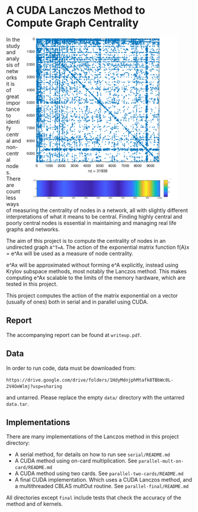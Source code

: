 # A CUDA Lanczos Method to Compute Graph Centrality

<figure>
<img align="right" src=".images/Intro.png" alt="First pic"/>  
</figure>


In the study and analysis of networks it is of great importance to identify central and non-central nodes. There are countless ways of measuring the centrality of nodes in a network, all with slightly different interpretations of what it means to be central. Finding highly central and poorly central nodes is essential in maintaining and managing real life graphs and networks. 

The aim of this project is to compute the centrality of nodes in an undirected graph ```A^T=A```. The action of the exponential matrix function f(A)x = e^Ax will be used as a measure of node centrality. 

e^Ax will be approximated without forming  e^A explicitly, instead using Krylov subspace methods, most notably the Lanczos method. This makes computing e^Ax scalable to the limits of the memory hardware, which are tested in this project. 

This project computes the action of the matrix exponential on a vector (usually of ones) both in serial and in parallel using CUDA.

## Report

The accompanying report can be found at ```writeup.pdf```.

## Data
In order to run code, data must be downloaded from:

```https://drive.google.com/drive/folders/1HdyMdnjphMtafk8TBbWc0L-2V4OeWlmj?usp=sharing```

and untarred. Please replace the empty ```data/``` directory with the untarred ```data.tar```.

## Implementations

There are many implementations of the Lanczos method in this project directory:
  - A serial method, for details on how to run see ```serial/README.md```
  - A CUDA method using on-card multiplication. See ```parallel-mult-on-card/README.md```
  - A CUDA method using two cards. See ```parallel-two-cards/README.md```
  - A final CUDA implementation. Which uses a CUDA Lanczos method, and a multithreaded CBLAS multOut routine. See ```parallel-final/README.md```

All directories except ```final``` include tests that check the accuracy of the method and of kernels.
